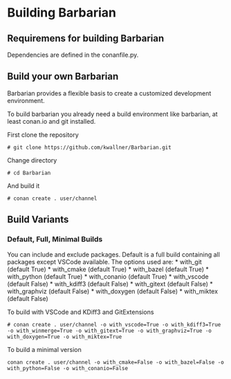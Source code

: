 # Building Barbarian

## Requiremens for building Barbarian

Dependencies are defined in the conanfile.py.

## Build your own Barbarian

Barbarian provides a flexible basis to create a customized development environment.

To build barbarian you already need a build environment like barbarian, at least conan.io and git installed.

First clone the repository
```
# git clone https://github.com/kwallner/Barbarian.git
```

Change directory
```
# cd Barbarian
```

And build it
```
# conan create . user/channel
```

## Build Variants

### Default, Full, Minimal Builds

You can include and exclude packages. Default is a full build containing all packages except VSCode available.
The options used are:
    * with_git (default True)
    * with_cmake (default True)
    * with_bazel (default True)
    * with_python (default True)
    * with_conanio (default True)
    * with_vscode (default False)
    * with_kdiff3 (default False)
    * with_gitext (default False)
    * with_graphviz (default False)
    * with_doxygen (default False)
    * with_miktex (default False)

To build with VSCode and KDiff3 and GitExtensions
```
# conan create . user/channel -o with_vscode=True -o with_kdiff3=True -o with_winmerge=True -o with_gitext=True -o with_graphviz=True -o with_doxygen=True -o with_miktex=True
```

To build a minimal version
```
conan create . user/channel -o with_cmake=False -o with_bazel=False -o with_python=False -o with_conanio=False
```
